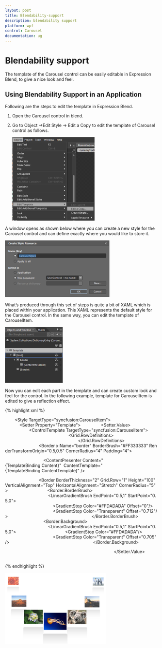 ```yaml
---
layout: post
title: Blendability-support
description: blendability support
platform: wpf
control: Carousel
documentation: ug
---
```


# Blendability support

The template of the Carousel control can be easily editable in Expression Blend, to give a nice look and feel.

## Using Blendability Support in an Application

Following are the steps to edit the template in Expression Blend.

1. Open the Carousel control in blend. 
2. Go to Object ->Edit Style -> Edit a Copy to edit the template of Carousel control as follows.



   ![](Blendability-support_images/Blendability-support_img1.png)





A window opens as shown below where you can create a new style for the Carousel control and can define exactly where you would like to store it.



   ![](Blendability-support_images/Blendability-support_img2.png)





What’s produced through this set of steps is quite a bit of XAML which is placed within your application. This XAML represents the default style for the Carousel control. In the same way, you can edit the template of CarouselItem.



   ![](Blendability-support_images/Blendability-support_img3.png)





Now you can edit each part in the template and can create custom look and feel for the control. In the following example, template for CarouselItem is edited to give a reflection effect.

{% highlight xml %}


        <Style TargetType="syncfusion:CarouselItem">
            <Setter Property="Template">
                <Setter.Value>
                    <ControlTemplate TargetType="syncfusion:CarouselItem">
                        <Grid>
                            <Grid.RowDefinitions>
                                <RowDefinition/>
                                <RowDefinition/>
                            </Grid.RowDefinitions>
                            <Border x:Name="border" BorderBrush="#FF333333" RenderTransformOrigin="0.5,0.5" CornerRadius="4" Padding="4">

                                <ContentPresenter Content="{TemplateBinding Content}" 							ContentTemplate="{TemplateBinding ContentTemplate}" />
                            </Border>

                            <Border BorderThickness="2" Grid.Row="1" Height="100" VerticalAlignment="Top" HorizontalAlignment="Stretch" CornerRadius="5">
                                <Border.BorderBrush>
                                    <LinearGradientBrush EndPoint="0.5,1" StartPoint="0.5,0">
                                        <GradientStop Color="#FFDADADA" Offset="0"/>
                                        <GradientStop Color="Transparent" Offset="0.712"/>
                                    </LinearGradientBrush>
                                </Border.BorderBrush>
                                <Border.Background>
                                    <LinearGradientBrush EndPoint="0.5,1" StartPoint="0.5,0">
                                        <GradientStop Color="#FFDADADA"/>
                                        <GradientStop Color="Transparent" Offset="0.705"/>
                                    </LinearGradientBrush>
                                </Border.Background>

                            </Border>
                        </Grid>
                    </ControlTemplate>
                </Setter.Value>
            </Setter>
        </Style>

{% endhighlight %}



![](Blendability-support_images/Blendability-support_img4.png)



